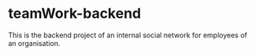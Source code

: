 # teamWork-backend
This is the backend project of an internal social network for employees of an organisation.
